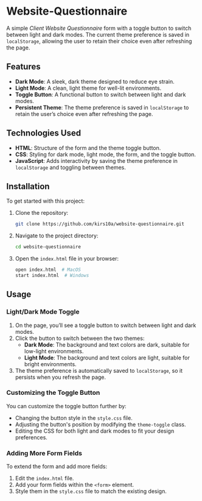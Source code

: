 # Website-Questionnaire
A simple *Client Website Questionnaire* form with a toggle button to switch between light and dark modes. The current theme preference is saved in `localStorage`, allowing the user to retain their choice even after refreshing the page.
## Features

- **Dark Mode**: A sleek, dark theme designed to reduce eye strain.
- **Light Mode**: A clean, light theme for well-lit environments.
- **Toggle Button**: A functional button to switch between light and dark modes.
- **Persistent Theme**: The theme preference is saved in `localStorage` to retain the user’s choice even after refreshing the page.

## Technologies Used

- **HTML**: Structure of the form and the theme toggle button.
- **CSS**: Styling for dark mode, light mode, the form, and the toggle button.
- **JavaScript**: Adds interactivity by saving the theme preference in `localStorage` and toggling between themes.

## Installation

To get started with this project:

1. Clone the repository:

    ```bash
    git clone https://github.com/kirs10a/website-questionnaire.git
    ```

2. Navigate to the project directory:

    ```bash
    cd website-questionnaire
    ```

3. Open the `index.html` file in your browser:

    ```bash
    open index.html  # MacOS
    start index.html  # Windows
    ```

## Usage

### Light/Dark Mode Toggle

1. On the page, you’ll see a toggle button to switch between light and dark modes.
2. Click the button to switch between the two themes:
    - **Dark Mode**: The background and text colors are dark, suitable for low-light environments.
    - **Light Mode**: The background and text colors are light, suitable for bright environments.
3. The theme preference is automatically saved to `localStorage`, so it persists when you refresh the page.

### Customizing the Toggle Button

You can customize the toggle button further by:
- Changing the button style in the `style.css` file.
- Adjusting the button's position by modifying the `theme-toggle` class.
- Editing the CSS for both light and dark modes to fit your design preferences.

### Adding More Form Fields

To extend the form and add more fields:
1. Edit the `index.html` file.
2. Add your form fields within the `<form>` element.
3. Style them in the `style.css` file to match the existing design.
